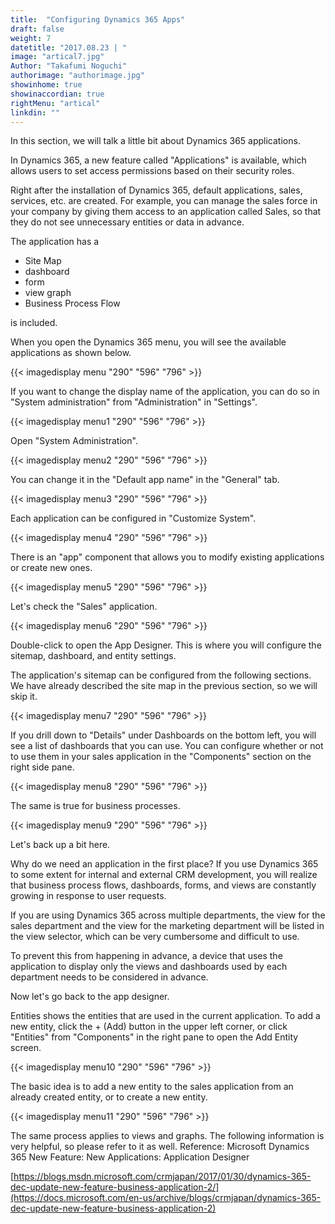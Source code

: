 ```yaml
---
title:  "Configuring Dynamics 365 Apps"
draft: false
weight: 7
datetitle: "2017.08.23 | "
image: "artical7.jpg"
Author: "Takafumi Noguchi"
authorimage: "authorimage.jpg"
showinhome: true
showinaccordian: true
rightMenu: "artical"
linkdin: ""
---
```

<!-- Intro  -->
In this section, we will talk a little bit about Dynamics 365 applications.

In Dynamics 365, a new feature called "Applications" is available, which allows users to set access permissions based on their security roles.

Right after the installation of Dynamics 365, default applications, sales, services, etc. are created. For example, you can manage the sales force in your company by giving them access to an application called Sales, so that they do not see unnecessary entities or data in advance.

The application has a
* Site Map
* dashboard
* form
* view graph
* Business Process Flow

is included.

When you open the Dynamics 365 menu, you will see the available applications as shown below.
<!-- Image= menu.png -->
{{< imagedisplay menu "290" "596" "796" >}}


If you want to change the display name of the application, you can do so in "System administration" from "Administration" in "Settings".
<!-- Image= menu1.png -->
{{< imagedisplay menu1 "290" "596" "796" >}}

Open "System Administration".
<!-- Image= menu2.png -->
{{< imagedisplay menu2 "290" "596" "796" >}}


You can change it in the "Default app name" in the "General" tab.
<!-- Image= menu3.png -->
{{< imagedisplay menu3 "290" "596" "796" >}}

Each application can be configured in "Customize System".
<!-- Image= menu4.png -->
{{< imagedisplay menu4 "290" "596" "796" >}}

There is an "app" component that allows you to modify existing applications or create new ones.
<!-- Image= menu5.png -->
{{< imagedisplay menu5 "290" "596" "796" >}}


Let's check the "Sales" application.
<!-- Image= menu6.png -->
{{< imagedisplay menu6 "290" "596" "796" >}}


Double-click to open the App Designer. This is where you will configure the sitemap, dashboard, and entity settings.

The application's sitemap can be configured from the following sections. We have already described the site map in the previous section, so we will skip it.
<!-- Image= menu7.png -->
{{< imagedisplay menu7 "290" "596" "796" >}}


If you drill down to "Details" under Dashboards on the bottom left, you will see a list of dashboards that you can use. You can configure whether or not to use them in your sales application in the "Components" section on the right side pane.
<!-- Image= menu8.png -->
{{< imagedisplay menu8 "290" "596" "796" >}}

The same is true for business processes.
<!-- Image= menu9.png -->
{{< imagedisplay menu9 "290" "596" "796" >}}

Let's back up a bit here.

Why do we need an application in the first place? If you use Dynamics 365 to some extent for internal and external CRM development, you will realize that business process flows, dashboards, forms, and views are constantly growing in response to user requests.

If you are using Dynamics 365 across multiple departments, the view for the sales department and the view for the marketing department will be listed in the view selector, which can be very cumbersome and difficult to use.

To prevent this from happening in advance, a device that uses the application to display only the views and dashboards used by each department needs to be considered in advance.

Now let's go back to the app designer.

Entities shows the entities that are used in the current application. To add a new entity, click the + (Add) button in the upper left corner, or click "Entities" from "Components" in the right pane to open the Add Entity screen.
<!-- Image= menu10.png -->
{{< imagedisplay menu10 "290" "596" "796" >}}

The basic idea is to add a new entity to the sales application from an already created entity, or to create a new entity.
<!-- Image= menu11.png -->
{{< imagedisplay menu11 "290" "596" "796" >}}

The same process applies to views and graphs.
The following information is very helpful, so please refer to it as well.
Reference: Microsoft Dynamics 365 New Feature: New Applications: Application Designer

[https://blogs.msdn.microsoft.com/crmjapan/2017/01/30/dynamics-365-dec-update-new-feature-business-application-2/](https://docs.microsoft.com/en-us/archive/blogs/crmjapan/dynamics-365-dec-update-new-feature-business-application-2)      
&nbsp;